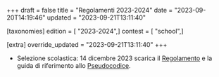 +++
draft = false
title = "Regolamenti 2023-2024"
date = "2023-09-20T14:19:46"
updated = "2023-09-21T13:11:40"

[taxonomies]
edition = [ "2023-2024",]
contest = [ "school",]

[extra]
override_updated = "2023-09-21T13:11:40"
+++
- Selezione scolastica: 14 dicembre 2023 scarica il [Regolamento](/oldsite/236/Regolamento_Scolastica_2023-2024.pdf) e la guida di riferimento allo [Pseudocodice](/oldsite/236/Pseudocodice.pdf).

